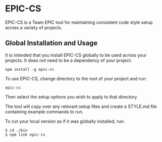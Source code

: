 # EPIC-CS

EPIC-CS is a Team EPIC tool for maintaining consistent code style setup across a variety of projects.

## Global Installation and Usage

It is intended that you install EPIC-CS globally to be used across your projects.
It does not need to be a dependency of your project.

```shell
npm install -g epic-cs
```

To use EPIC-CS, change directory to the root of your project and run:
```shell
epic-cs
```

Then select the setup options you wish to apply to that directory.

The tool will copy over any relevant setup files and create a STYLE.md file containing example commands to run.

To run your local version as if it was globally installed, run:

```shell
$ cd ./bin
$ npm link epic-cs
```
